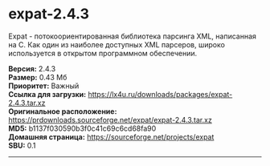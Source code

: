 # expat-2.4.3
Expat - потокоориентированная библиотека парсинга XML, написанная на C. Как один из наиболее доступных XML парсеров, широко используется в открытом программном обеспечении.

**Версия:** 2.4.3<br />
**Размер:** 0.43 Мб<br />
**Приоритет:** Важный<br />
**Ссылка для загрузки:** https://lx4u.ru/downloads/packages/expat-2.4.3.tar.xz<br />
**Оригинальное расположение:** https://prdownloads.sourceforge.net/expat/expat-2.4.3.tar.xz<br/>
**MD5:** b1137f030590b3f0c41c69c6cd68fa90<br />
**Домашняя страница:** https://sourceforge.net/projects/expat
<br />**SBU:** 0.1

***
